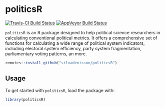 politicsR
=====
[![Travis-CI Build Status](https://travis-ci.com/silvadenisson/politicsR.svg?branch=main)](https://travis-ci.com/silvadenisson/politicsR) [![AppVeyor Build Status](https://ci.appveyor.com/api/projects/status/github/silvadenisson/politicsR?branch=master&svg=true)](https://ci.appveyor.com/project/silvadenisson/politicsR)
 
`politicsR` is an R package designed to help political science researchers in calculating conventional political metrics. It offers a comprehensive set of functions for calculating a wide range of political system indicators, including electoral system efficiency, party system fragmentation, parliamentary voting patterns, an more.

```r
remotes::install_github("silvadenisson/politicsR")
```

## Usage

To get started with `politicsR`, load the package with:

```r
library(politicsR)
```
